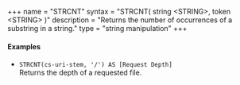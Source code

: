 +++
name = "STRCNT"
syntax = "STRCNT( string &lt;STRING&gt;, token &lt;STRING&gt; )"
description = "Returns the number of occurrences of a substring in a string."
type = "string manipulation"
+++

#### Examples
- `STRCNT(cs-uri-stem, '/') AS [Request Depth]`  
  Returns the depth of a requested file.
